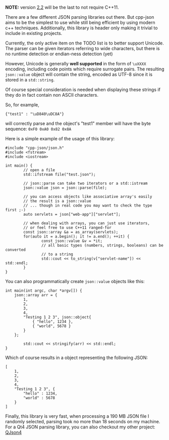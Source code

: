 **NOTE:** version [2.2](https://github.com/eteran/cpp-json/releases/tag/2.2) will be the last to not require C++11.

There are a few different JSON parsing libraries out there. But cpp-json aims to be the simplest to use while still being efficient by using modern c++ techniques. Additionally, this library is header only making it trivial to include in existing projects.

Currently, the only active item on the TODO list is to better support Unicode. The parser can be given iterators referring to wide characters, but there is no runtime detection or endian-ness detection (yet)

However, Unicode is generally **well supported** in the form of `\uXXXX` encoding, including code points which require surrogate pairs. The resulting `json::value` object will contain the string, encoded as UTF-8 since it is stored in a `std::string`.

Of course special consideration is needed when displaying these strings if they do in fact contain non ASCII characters.

So, for example,

    {"test1" : "\uD840\uDC8A"}
   
will correctly parse and the object's "test1" member will have the byte sequence: `0xF0 0xA0 0x82 0x8A`

Here is a simple example of the usage of this library:

	#include "cpp-json/json.h"
	#include <fstream>
	#include <iostream>

	int main() {
        	// open a file
        	std::ifstream file("test.json");

        	// json::parse can take two iterators or a std::istream
        	json::value json = json::parse(file);

        	// you can access objects like associative array's easily
        	// the result is a json::value
        	// ... though in real code you may want to check the type first ;-)
        	auto servlets = json["web-app"]["servlet"];

        	// when dealing with arrays, you can just use iterators, 
        	// or feel free to use C++11 ranged-for
        	const json::array &a = as_array(servlets);
        	for(auto it = a.begin(); it != a.end(); ++it) {
                	const json::value &v = *it;
                	// all basic types (numbers, strings, booleans) can be converted 
                	// to a string
                	std::cout << to_string(v["servlet-name"]) << std::endl;
        	}
	}
	
You can also programmatically create `json::value` objects like this:

	int main(int argc, char *argv[]) {
		json::array arr = {
			1,
			2,
			3,
			4,
			"Testing 1 2 3", json::object{
				{ "hello", 1234 },
				{ "world", 5678 }
			}
		};

        	std::cout << stringify(arr) << std::endl;
	}
	
Which of course results in a object representing the following JSON:

	[
		1,
		2,
		3,
		4,
		"Testing 1 2 3", {
			"hello" : 1234,
			"world" : 5678
		}
	]
	
Finally, this library is very fast, when processing a 190 MB JSON file I randomly selected, parsing took no more than 18 seconds on my machine. For a Qt4 JSON parsing library, you can also checkout my other project: [QJson4](https://github.com/eteran/qjson4)
